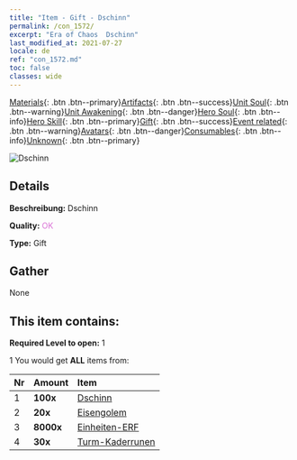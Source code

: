 ```yaml
---
title: "Item - Gift - Dschinn"
permalink: /con_1572/
excerpt: "Era of Chaos  Dschinn"
last_modified_at: 2021-07-27
locale: de
ref: "con_1572.md"
toc: false
classes: wide
---
```

 [Materials](/ItemsDE/){: .btn .btn--primary}[Artifacts](/ItemsDE/Artifacts/){: .btn .btn--success}[Unit Soul](/ItemsDE/UnitSoul/){: .btn .btn--warning}[Unit Awakening](/ItemsDE/UnitAwakening/){: .btn .btn--danger}[Hero Soul](/ItemsDE/HeroSoul/){: .btn .btn--info}[Hero Skill](/ItemsDE/HeroSkill/){: .btn .btn--primary}[Gift](/ItemsDE/Gift/){: .btn .btn--success}[Event related](/ItemsDE/Events/){: .btn .btn--warning}[Avatars](/ItemsDE/Avatars/){: .btn .btn--danger}[Consumables](/ItemsDE/Consumables/){: .btn .btn--info}[Unknown](/ItemsDE/Unknown/){: .btn .btn--primary}

 ![Dschinn](/images/t/i_907079.png)

## Details
 **Beschreibung:** Dschinn

 **Quality:** <span style="color: #DA70D6">OK</span>

 **Type:** Gift

## Gather

  None

## This item contains:

 **Required Level to open:** 1

 1 You would get **ALL** items  from:

  | Nr | Amount |     Item    |
  |:---|:-------|:------------|
  | 1 |  **100x** | [Dschinn](/ItemsDE/unt_239/) |  | 
  | 2 |  **20x** | [Eisengolem](/ItemsDE/unt_237/) |  | 
  | 3 |  **8000x** | [Einheiten-ERF](/ItemsDE/con_902/) |  | 
  | 4 |  **30x** | [Turm-Kaderrunen](/ItemsDE/con_785/) |  | 
